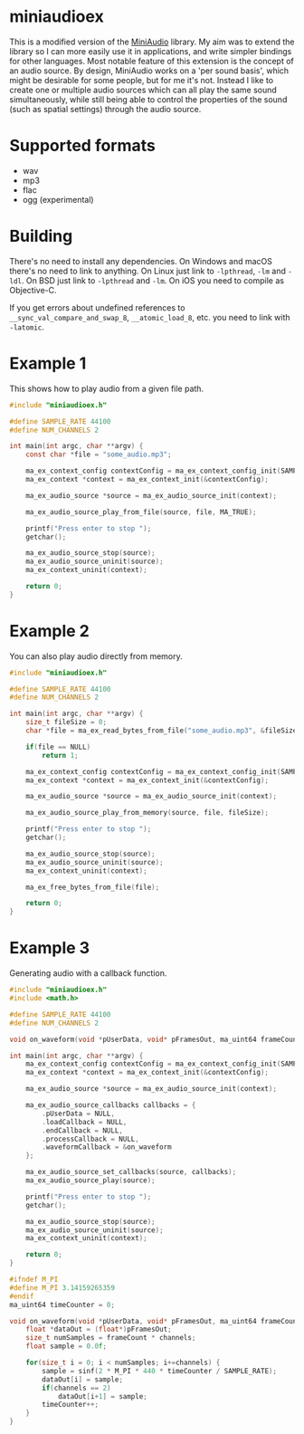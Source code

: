# miniaudioex
This is a modified version of the [MiniAudio](https://github.com/mackron/miniaudio) library. My aim was to extend the library so I can more easily use it in applications, and write simpler bindings for other languages. Most notable feature of this extension is the concept of an audio source. By design, MiniAudio works on a 'per sound basis', which might be desirable for some people, but for me it's not. Instead I like to create one or multiple audio sources which can all play the same sound simultaneously, while still being able to control the properties of the sound (such as spatial settings) through the audio source.

# Supported formats
- wav
- mp3
- flac
- ogg (experimental)

# Building
There's no need to install any dependencies. On Windows and macOS there's no need to link to  anything. On Linux just link to `-lpthread`, `-lm` and `-ldl`. On BSD just link to `-lpthread` and `-lm`. On iOS you need to compile as Objective-C.

If you get errors about undefined references to `__sync_val_compare_and_swap_8`, `__atomic_load_8`, etc. you need to link with `-latomic`.

# Example 1
This shows how to play audio from a given file path.
```c
#include "miniaudioex.h"

#define SAMPLE_RATE 44100
#define NUM_CHANNELS 2

int main(int argc, char **argv) {
    const char *file = "some_audio.mp3";

    ma_ex_context_config contextConfig = ma_ex_context_config_init(SAMPLE_RATE, NUM_CHANNELS, 0, NULL); 
    ma_ex_context *context = ma_ex_context_init(&contextConfig);

    ma_ex_audio_source *source = ma_ex_audio_source_init(context);

    ma_ex_audio_source_play_from_file(source, file, MA_TRUE);

    printf("Press enter to stop ");
    getchar();

    ma_ex_audio_source_stop(source);
    ma_ex_audio_source_uninit(source);
    ma_ex_context_uninit(context);

    return 0;
}
```
# Example 2
You can also play audio directly from memory.
```c
#include "miniaudioex.h"

#define SAMPLE_RATE 44100
#define NUM_CHANNELS 2

int main(int argc, char **argv) {
    size_t fileSize = 0;
    char *file = ma_ex_read_bytes_from_file("some_audio.mp3", &fileSize);

    if(file == NULL)
        return 1;

    ma_ex_context_config contextConfig = ma_ex_context_config_init(SAMPLE_RATE, NUM_CHANNELS, 0, NULL);
    ma_ex_context *context = ma_ex_context_init(&contextConfig);

    ma_ex_audio_source *source = ma_ex_audio_source_init(context);

    ma_ex_audio_source_play_from_memory(source, file, fileSize);

    printf("Press enter to stop ");
    getchar();

    ma_ex_audio_source_stop(source);
    ma_ex_audio_source_uninit(source);
    ma_ex_context_uninit(context);

    ma_ex_free_bytes_from_file(file);

    return 0;
}
```
# Example 3
Generating audio with a callback function.
```c
#include "miniaudioex.h"
#include <math.h>

#define SAMPLE_RATE 44100
#define NUM_CHANNELS 2

void on_waveform(void *pUserData, void* pFramesOut, ma_uint64 frameCount, ma_uint32 channels);

int main(int argc, char **argv) {
    ma_ex_context_config contextConfig = ma_ex_context_config_init(SAMPLE_RATE, NUM_CHANNELS, 0, NULL);
    ma_ex_context *context = ma_ex_context_init(&contextConfig);

    ma_ex_audio_source *source = ma_ex_audio_source_init(context);

    ma_ex_audio_source_callbacks callbacks = {
        .pUserData = NULL,
        .loadCallback = NULL,
        .endCallback = NULL,
        .processCallback = NULL,
        .waveformCallback = &on_waveform
    };

    ma_ex_audio_source_set_callbacks(source, callbacks);
    ma_ex_audio_source_play(source);

    printf("Press enter to stop ");
    getchar();

    ma_ex_audio_source_stop(source);
    ma_ex_audio_source_uninit(source);
    ma_ex_context_uninit(context);

    return 0;
}

#ifndef M_PI
#define M_PI 3.14159265359
#endif
ma_uint64 timeCounter = 0;

void on_waveform(void *pUserData, void* pFramesOut, ma_uint64 frameCount, ma_uint32 channels) {
    float *dataOut = (float*)pFramesOut;
    size_t numSamples = frameCount * channels;
    float sample = 0.0f;

    for(size_t i = 0; i < numSamples; i+=channels) {
        sample = sinf(2 * M_PI * 440 * timeCounter / SAMPLE_RATE);
        dataOut[i] = sample;
        if(channels == 2)
            dataOut[i+1] = sample;
        timeCounter++;
    }
}
```
